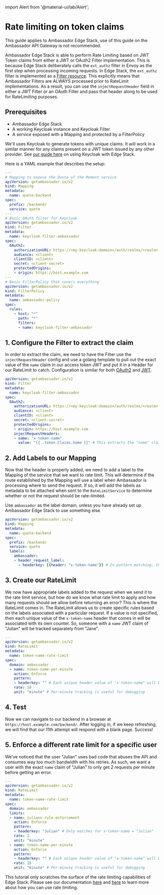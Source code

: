 import Alert from '@material-ui/lab/Alert';

# Rate limiting on token claims

<Alert severity="info">This guide applies to Ambassador Edge Stack, use of this guide on the Ambassador API Gateway is not recommended.</Alert>

Ambassador Edge Stack is able to perform Rate Limiting based on JWT Token claims from either a JWT or OAuth2 Filter implementation.  This is because Edge Stack deliberately calls the `ext_authz` filter in Envoy as the first step when processing incoming requests.  In Edge Stack, the `ext_authz` filter is implemented as a [Filter resource](../../topics/using/filters/).  This explicitly means that Ambassador Filters are ALWAYS processed prior to RateLimit implementations.  As a result, you can use the `injectRequestHeader` field in either a JWT Filter or an OAuth Filter and pass that header along to be used for RateLimiting purposes.

## Prerequisites

- Ambassador Edge Stack
- A working Keycloak instance and Keycloak Filter
- A service exposed with a Mapping and protected by a FilterPolicy

<Alert severity="info">We'll uses Keycloak to generate tokens with unique claims.  It will work in a similar manner for any claims present on a JWT token issued by any other provider.  See <a href="../sso/keycloak/">our guide here</a> on using Keycloak with Edge Stack.</Alert>

Here is a YAML example that describes the setup:

```yaml
---
# Mapping to expose the Quote of the Moment service
apiVersion: getambassador.io/v2
kind: Mapping
metadata:
  name: quote-backend
spec:
  prefix: /backend/
  service: quote
---
# Basic OAuth filter for Keycloak
apiVersion: getambassador.io/v2
kind: Filter
metadata:
  name: keycloak-filter-ambassador
spec:
  OAuth2:
    authorizationURL: https://<my-keycloak-domain>/auth/realms/<realm>
    audience: <client>
    clientID: <client>
    secret: <client-secret>
    protectedOrigins:
    - origin: https://host.example.com
---
# Basic FilterPolicy that covers everything
apiVersion: getambassador.io/v2
kind: FilterPolicy
metadata:
  name: ambassador-policy
spec:
  rules:
    - host: "*"
      path: "*"
      filters:
      - name: keycloak-filter-ambassador
```

## 1. Configure the Filter to extract the claim

In order to extract the claim, we need to have the Filter use the `injectRequestHeader` config and use a golang template to pull out the exact value of the `name` claim in our access token JWT and put it in a Header for our RateLimit to catch.  Configuration is similar for both [OAuth2](../../topics/using/filters/oauth2/#oauth-resource-server-settings) and [JWT](../../topics/using/filters/jwt/).

```yaml
apiVersion: getambassador.io/v2
kind: Filter
metadata:
  name: keycloak-filter-ambassador
spec:
  OAuth2:
    authorizationURL: https://<my-keycloak-domain>/auth/realms/<realm>
    audience: <client>
    clientID: <client>
    secret: <client-secret>
    protectedOrigins:
    - origin: https://host.example.com
    injectRequestHeaders:
    - name: "x-token-name"
      value: "{{ .token.Claims.name }}" # This extracts the "name" claim and puts it in the "x-token-name" header.
```

## 2. Add Labels to our Mapping

Now that the header is properly added, we need to add a label to the Mapping of the service that we want to rate limit.  This will determine if the route established by the Mapping will use a label when Ambassador is processing where to send the request.  If so, it will add the labels as metadata to be attached when sent to the `RateLimitService` to determine whether or not the request should be rate-limited.

<Alert severity="info">Use `ambassador` as the label domain, unless you have already set up Ambassador Edge Stack to use something else.</Alert>

```yaml
apiVersion: getambassador.io/v2
kind: Mapping
metadata:
  name: quote-backend
spec:
  prefix: /backend/
  service: quote
  labels:
    ambassador:
    - header_request_label:
      - headerkey: [{header: "x-token-name"}] # In pattern matching, they key queried will be "headerkey" and the value queried will be the value of "x-token-name" header
```

## 3. Create our RateLimit

We now have appropriate labels added to the request when we send it to the rate limit service, but how do we know what rate limit to apply and how many requests should we allow before returning an error?  This is where the RateLimit comes in.  The RateLimit allows us to create specific rules based on the labels associated with a particular request.  If a value is not specified, then each unique value of the `x-token-name` header that comes in will be associated with its own counter.  So, someone with a `name` JWT claim of "Julian" will be tracked separately from "Jane".

```yaml
---
apiVersion: getambassador.io/v2
kind: RateLimit
metadata:
  name: token-name-rate-limit
spec:
  domain: ambassador
  - name: token-name-per-minute
    action: Enforce
    pattern:
    - headerkey: "" # Each unique header value of "x-token-name" will be tracked individually
    rate: 10
    unit: "minute" # Per-minute tracking is useful for debugging
```

## 4. Test

Now we can navigate to our backend in a browser at `https://host.example.com/backend/`.  After logging in, if we keep refreshing, we will find that our 11th attempt will respond with a blank page.  Success!

## 5. Enforce a different rate limit for a specific user

We've noticed that the user "Julian" uses bad code that abuses the API and consumes way too much bandwidth with his retries.  As such, we want a user with the exact `name` claim of "Julian" to only get 2 requests per minute before getting an error.

```yaml
---
apiVersion: getambassador.io/v2
kind: RateLimit
metadata:
  name: token-name-rate-limit
spec:
  domain: ambassador
  limits:
  - name: julians-rule-enforcement
    action: Enforce
    pattern:
    - headerkey: "Julian" # Only matches for x-token-name = "Julian"
    rate: 2
    unit: "minute"
  - name: token-name-per-minute
    action: Enforce
    pattern:
    - headerkey: "" # Each unique header value of "x-token-name" will be tracked individually
    rate: 10
    unit: "minute" # Per-minute tracking is useful for debugging
```

This tutorial only scratches the surface of the rate limiting capabilities of Edge Stack.  Please see our documentation [here](../../topics/using/rate-limits/) and [here](../../topics/using/rate-limits/rate-limits/) to learn more about how you can use rate limiting.
